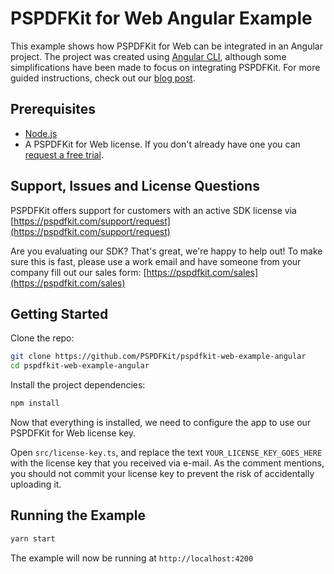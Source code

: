 # PSPDFKit for Web Angular Example

This example shows how PSPDFKit for Web can be integrated in an Angular project. The project was created using [Angular CLI](https://cli.angular.io/), although some simplifications have been made to focus on integrating PSPDFKit. For more guided instructions, check out our [blog post](https://pspdfkit.com/blog/2019/open-pdf-angular/).

## Prerequisites

- [Node.js](https://nodejs.org)
- A PSPDFKit for Web license. If you don't already have one you can [request a free trial](https://pspdfkit.com/try).

## Support, Issues and License Questions

PSPDFKit offers support for customers with an active SDK license via [https://pspdfkit.com/support/request](https://pspdfkit.com/support/request)

Are you evaluating our SDK? That's great, we're happy to help out! To make sure this is fast, please use a work email and have someone from your company fill out our sales form: [https://pspdfkit.com/sales](https://pspdfkit.com/sales)

## Getting Started

Clone the repo:

```bash
git clone https://github.com/PSPDFKit/pspdfkit-web-example-angular
cd pspdfkit-web-example-angular
```

Install the project dependencies:

```bash
npm install
```

Now that everything is installed, we need to configure the app to use our PSPDFKit for Web license key.

Open `src/license-key.ts`, and replace the text `YOUR_LICENSE_KEY_GOES_HERE` with the license key that you received via e-mail. As the comment mentions, you should not commit your license key to prevent the risk of accidentally uploading it.

## Running the Example

```bash
yarn start
```

The example will now be running at `http://localhost:4200`
